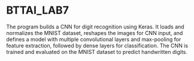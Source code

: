 # BTTAI_LAB7
The program builds a CNN for digit recognition using Keras. It loads and normalizes the MNIST dataset, reshapes the images for CNN input, and defines a model with multiple convolutional layers and max-pooling for feature extraction, followed by dense layers for classification. The CNN is trained and evaluated on the MNIST dataset to predict handwritten digits.
